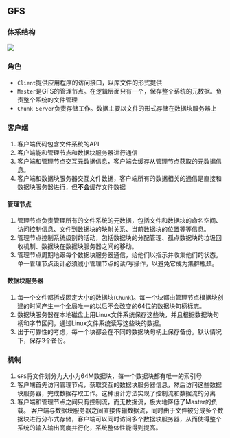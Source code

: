 ## GFS

### 体系结构

![](https://upload.wikimedia.org/wikipedia/commons/c/c3/GoogleFileSystemGFS.svg)

### 角色

* `Client`提供应用程序的访问接口，以库文件的形式提供
* `Master`是GFS的管理节点。在逻辑层面只有一个，保存整个系统的元数据。负责整个系统的文件管理
* `Chunk Server`负责存储工作。数据主要以文件的形式存储在数据块服务器上

### 客户端

1. 客户端代码包含文件系统的API
2. 客户端能和管理节点和数据块服务器进行通信
3. 客户端和管理节点交互元数据信息，客户端会缓存从管理节点获取的元数据信息。
4. 客户端和数据块服务器交互文件数据，客户端所有的数据相关的通信是直接和数据块服务器进行，但**不会**缓存文件数据

#### 管理节点

1. 管理节点负责管理所有的文件系统的元数据，包括文件和数据块的命名空间、访问控制信息、文件到数据块的映射关系、当前数据块的位置等等信息。
2. 管理节点控制系统级别的活动，包括数据块的分配管理、孤点数据块的垃圾回收机制、数据块在数据块服务器之间的移动。
3. 管理节点周期地跟每个数据块服务器通信，给他们以指示并收集他们的状态。
单一管理节点设计必须减小管理节点的读/写操作，以避免它成为集群瓶颈。

#### 数据块服务器

1. 每一个文件都拆成固定大小的数据块(`Chunk`)。每一个块都由管理节点根据块创建的时间产生一个全局唯一的以后不会改变的64位的数据块句柄标志。
2. 数据块服务器在本地磁盘上用Linux文件系统保存这些块，并且根据数据块句柄和字节区间，通过Linux文件系统读写这些块的数据。
3. 出于可靠性的考虑，每一个块都会在不同的数据块句柄上保存备份。默认情况下，保存3个备份。

### 机制

1. `GFS`将文件划分为大小为64M数据块，每一个数据块都有唯一的索引号
2. 客户端首先访问管理节点，获取交互的数据块服务器信息，然后访问这些数据块服务器，完成数据存取工作。这种设计方法实现了控制流和数据流的分离
3. 客户端和管理节点之间只有控制流，而无数据流，极大地降低了Master的负载。
客户端与数据块服务器之间直接传输数据流，同时由于文件被分成多个数据块进行分布式存储，客户端可以同时访问多个数据块服务器，从而使得整个系统的输入输出高度并行化，系统整体性能得到提高。
